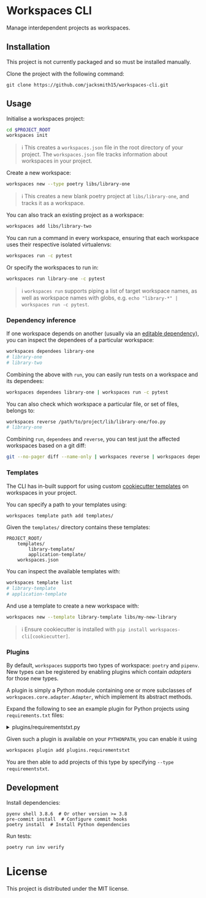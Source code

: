 # Workspaces CLI

Manage interdependent projects as workspaces.

## Installation

This project is not currently packaged and so must be installed manually.

Clone the project with the following command:
```
git clone https://github.com/jacksmith15/workspaces-cli.git
```

## Usage

Initialise a workspaces project:

```bash
cd $PROJECT_ROOT
workspaces init
```

> :information_source: This creates a `workspaces.json` file in the root directory of your project. The `workspaces.json` file tracks information about workspaces in your project.

Create a new workspace:

```bash
workspaces new --type poetry libs/library-one
```

> :information_source: This creates a new blank poetry project at `libs/library-one`, and tracks it as a workspace.

You can also track an existing project as a workspace:

```bash
workspaces add libs/library-two
```

You can run a command in every workspace, ensuring that each workspace uses their respective isolated virtualenvs:

```bash
workspaces run -c pytest
```

Or specify the workspaces to run in:

```bash
workspaces run library-one -c pytest
```

> :information_source: `workspaces run` supports piping a list of target workspace names, as well as workspace names with globs, e.g. `echo "library-*" | workspaces run -c pytest`.
>

### Dependency inference

If one workspace depends on another (usually via an [editable dependency](https://pip.pypa.io/en/stable/cli/pip_install/#editable-installs)), you can inspect the dependees of a particular workspace:

```bash
workspaces dependees library-one
# library-one
# library-two
```

Combining the above with `run`, you can easily run tests on a workspace and its dependees:

```bash
workspaces dependees library-one | workspaces run -c pytest
```

You can also check which workspace a particular file, or set of files, belongs to:

```bash
workspaces reverse /path/to/project/lib/library-one/foo.py
# library-one
```

Combining `run`, `dependees` and `reverse`, you can test just the affected workspaces based on a git diff:

```bash
git --no-pager diff --name-only | workspaces reverse | workspaces dependees | workspaces run -c 'pytest'
```

### Templates

The CLI has in-built support for using custom [cookiecutter templates](https://github.com/cookiecutter/cookiecutter) on workspaces in your project.

You can specify a path to your templates using:

```bash
workspaces template path add templates/
```

Given the `templates/` directory contains these templates:

```
PROJECT_ROOT/
    templates/
        library-template/
        application-template/
    workspaces.json
```

You can inspect the available templates with:

```bash
workspaces template list
# library-template
# application-template
```

And use a template to create a new workspace with:

```bash
workspaces new --template library-template libs/my-new-library
```

> :information_source: Ensure cookiecutter is installed with `pip install workspaces-cli[cookiecutter]`.


### Plugins

By default, `workspaces` supports two types of workspace: `poetry` and `pipenv`. New types can be registered by enabling plugins which contain _adapters_ for those new types.

A plugin is simply a Python module containing one or more subclasses of `workspaces.core.adapter.Adapter`, which implement its abstract methods.

Expand the following to see an example plugin for Python projects using `requirements.txt` files:

<details><summary>plugins/requirementstxt.py</summary>

```python
import os
import shlex
import subprocess
from typing import Set, Tuple

import requirements
from workspaces.core.adapter import Adapter


class RequirementsTXTAdapter(Adapter, name="requirementstxt"):
    def validate(self):
        """Attempt to parse the requirements."""
        _ = self._requirements

    def run_args(self, command: str) -> Tuple[str, dict]:
        """Get modified command and kwargs that should be used when running inside the workspace."""
        command, kwargs = super().run_args(command)

        venv_path = self._ensure_virtualenv()
        env = os.environ.copy()
        env["VIRTUAL_ENV"] = str(venv_path)
        env["PATH"] = f"{venv_path/'bin'}:{env['PATH']}"
        kwargs["env"] = env

        return command, kwargs

    def sync(self, include_dev: bool = True) -> subprocess.CompletedProcess:
        """Sync dependencies of the workspace."""
        command = ["pip", "install", "-r", "requirements.txt"]
        if include_dev:
            command.extend(["-r", "requirements-dev.txt"])
        return self.run(shlex.join(command))

    def dependencies(self, include_dev: bool = True) -> Set[str]:
        """Get other workspaces this workspace depends upon."""
        deps = self._requirements["default"]
        if include_dev:
            deps.extend(self._requirements["dev"])
        results = set()
        for dep in deps:
            if dep.editable:
                path = (self._workspace.resolved_path / dep.path).resolve()
                workspace = self._workspace.root.get_workspace_by_path(path)
                if workspace:
                    results.add(workspace.name)
        return results

    @property
    def _requirements(self):
        """Parse the requirements files."""
        return {
            "default": list(requirements.parse((self._workspace.resolved_path / "requirements.txt").read_text())),
            "dev": list(requirements.parse((self._workspace.resolved_path / "requirements-dev.txt").read_text())),
        }

    def _ensure_virtualenv(self):
        """Ensure virtualenv exists."""
        venv_path = self._workspace.resolved_path / ".venv"
        if not (venv_path / "bin/python").exists():
            subprocess.run(["python", "-m", "venv", venv_path], check=True)
        return venv_path
```

</details>

Given such a plugin is available on your `PYTHONPATH`, you can enable it using

```bash
workspaces plugin add plugins.requirementstxt
```

You are then able to add projects of this type by specifying `--type requirementstxt`.


## Development

Install dependencies:

```shell
pyenv shell 3.8.6  # Or other version >= 3.8
pre-commit install  # Configure commit hooks
poetry install  # Install Python dependencies
```

Run tests:

```shell
poetry run inv verify
```

# License
This project is distributed under the MIT license.
